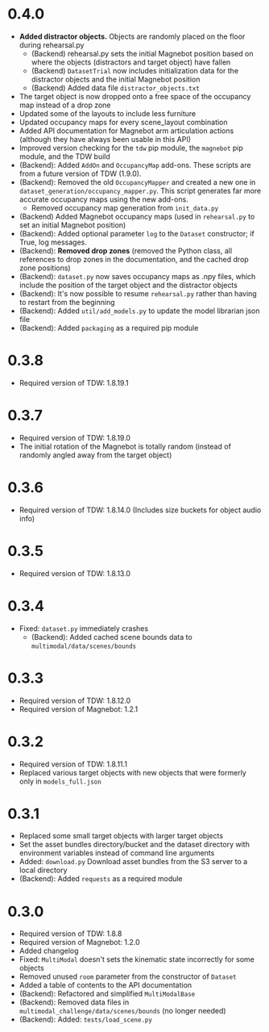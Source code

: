 # 0.4.0

- **Added distractor objects.** Objects are randomly placed on the floor during rehearsal.py
  - (Backend) rehearsal.py sets the initial Magnebot position based on where the objects (distractors and target object) have fallen
  - (Backend) `DatasetTrial` now includes initialization data for the distractor objects and the initial Magnebot position
  - (Backend) Added data file `distractor_objects.txt`
- The target object is now dropped onto a free space of the occupancy map instead of a drop zone
- Updated some of the layouts to include less furniture
- Updated occupancy maps for every scene_layout combination
- Added API documentation for Magnebot arm articulation actions (although they have always been usable in this API)
- Improved version checking for the `tdw` pip module, the `magnebot` pip module, and the TDW build
- (Backend): Added `AddOn` and `OccupancyMap` add-ons. These scripts are from a future version of TDW (1.9.0).
- (Backend): Removed the old `OccupancyMapper` and created a new one in `dataset_generation/occupancy_mapper.py`. This script generates far more accurate occupancy maps using the new add-ons.
  - Removed occupancy map generation from `init_data.py`
- (Backend) Added Magnebot occupancy maps (used in `rehearsal.py` to set an initial Magnebot position)
- (Backend): Added optional parameter `log` to the `Dataset` constructor; if True, log messages.
- (Backend): **Removed drop zones** (removed the Python class, all references to drop zones in the documentation, and the cached drop zone positions)
- (Backend): `dataset.py` now saves occupancy maps as .npy files, which include the position of the target object and the distractor objects
- (Backend): It's now possible to resume `rehearsal.py` rather than having to restart from the beginning
- (Backend): Added `util/add_models.py` to update the model librarian json file
- (Backend): Added `packaging` as a required pip module

# 0.3.8

- Required version of TDW: 1.8.19.1

# 0.3.7

- Required version of TDW: 1.8.19.0
- The initial rotation of the Magnebot is totally random (instead of randomly angled away from the target object)

# 0.3.6

- Required version of TDW: 1.8.14.0 (Includes size buckets for object audio info)

# 0.3.5

- Required version of TDW: 1.8.13.0

# 0.3.4

- Fixed: `dataset.py` immediately crashes
  - (Backend): Added cached scene bounds data to `multimodal/data/scenes/bounds`

# 0.3.3

- Required version of TDW: 1.8.12.0
- Required version of Magnebot: 1.2.1

# 0.3.2

- Required version of TDW: 1.8.11.1
- Replaced various target objects with new objects that were formerly only in `models_full.json`

# 0.3.1

- Replaced some small target objects with larger target objects
- Set the asset bundles directory/bucket and the dataset directory with environment variables instead of command line arguments
- Added: `download.py` Download asset bundles from the S3 server to a local directory
- (Backend): Added `requests` as a required module

# 0.3.0

- Required version of TDW: 1.8.8
- Required version of Magnebot: 1.2.0
- Added changelog
- Fixed: `MultiModal` doesn't sets the kinematic state incorrectly for some objects
- Removed unused `room` parameter from the constructor of `Dataset`
- Added a table of contents to the API documentation
- (Backend): Refactored and simplified `MultiModalBase`
- (Backend): Removed data files in `multimodal_challenge/data/scenes/bounds` (no longer needed)
- (Backend): Added: `tests/load_scene.py`
